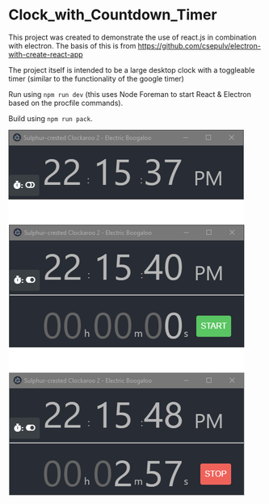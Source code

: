 # Clock_with_Countdown_Timer
This project was created to demonstrate the use of react.js in combination with electron. The basis of this is from https://github.com/csepulv/electron-with-create-react-app

The project itself is intended to be a large desktop clock with a toggleable timer (similar to the functionality of the google timer)

Run using `npm run dev` (this uses Node Foreman to start React & Electron based on the procfile commands).

Build using `npm run pack`.

![Clock with various states](https://raw.githubusercontent.com/Shrugsy/Clock_with_Countdown_Timer/master/img1.png)